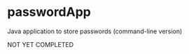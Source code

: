 passwordApp
===========

Java application to store passwords (command-line version)

NOT YET COMPLETED
